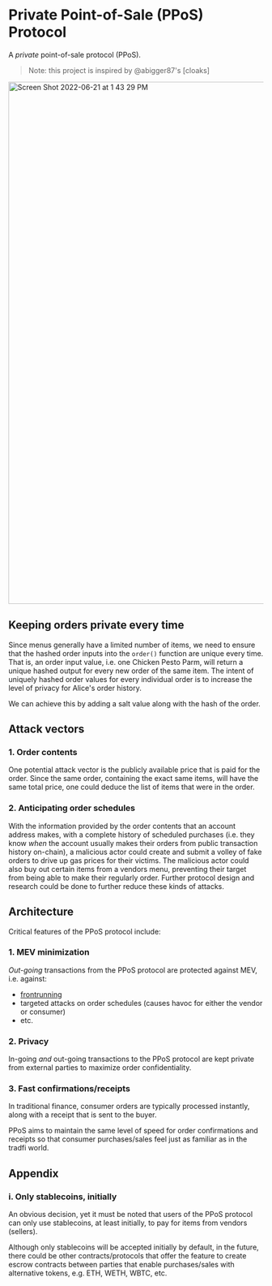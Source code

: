 # Private Point-of-Sale (PPoS) Protocol

A _private_ point-of-sale protocol (PPoS).

> Note: this project is inspired by @abigger87's [cloaks]

<img width="1029" alt="Screen Shot 2022-06-21 at 1 43 29 PM" src="https://user-images.githubusercontent.com/37757724/174874697-1db9fec3-0fdb-4882-a829-0f65fb8843c7.png">

## Keeping orders private every time

Since menus generally have a limited number of items, we need to ensure that the hashed order inputs into the `order()` function are unique every time. That is, an order input value, i.e. one Chicken Pesto Parm, will return a unique hashed output for every new order of the same item. The intent of uniquely hashed order values for every individual order is to increase the level of privacy for Alice's order history.

We can achieve this by adding a salt value along with the hash of the order.

## Attack vectors

### 1. Order contents

One potential attack vector is the publicly available price that is paid for the order. Since the same order, containing the exact same items, will have the same total price, one could deduce the list of items that were in the order.

### 2. Anticipating order schedules

With the information provided by the order contents that an account address makes, with a complete history of scheduled purchases (i.e. they know _when_ the account usually makes their orders from public transaction history on-chain), a malicious actor could create and submit a volley of fake orders to drive up gas prices for their victims. The malicious actor could also buy out certain items from a vendors menu, preventing their target from being able to make their regularly order. Further protocol design and research could be done to further reduce these kinds of attacks.

## Architecture
<!-- 
At the moment, these are just ideas for what I think are the core features
-->
Critical features of the PPoS protocol include:

### 1. MEV minimization

_Out-going_ transactions from the PPoS protocol are protected against MEV, i.e. against:

* [frontrunning](https://en.wikipedia.org/wiki/Front_running)
* targeted attacks on order schedules (causes havoc for either the vendor or consumer)
* etc.

### 2. Privacy

In-going _and_ out-going transactions to the PPoS protocol are kept private from external parties to maximize order confidentiality.

### 3. Fast confirmations/receipts

In traditional finance, consumer orders are typically processed instantly, along with a receipt that is sent to the buyer.

PPoS aims to maintain the same level of speed for order confirmations and receipts so that consumer purchases/sales feel just as familiar as in the tradfi world.

<!-- 
@todo  How the fuck do I achieve this?
Need to think of a simple and good enough implementation to solve this
-->

<!-- ## Architecture/Design -->

## Appendix

### i. Only stablecoins, initially

An obvious decision, yet it must be noted that users of the PPoS protocol can only use stablecoins, at least initially, to pay for items from vendors (sellers).

Although only stablecoins will be accepted initially by default, in the future, there could be other contracts/protocols that offer the feature to create escrow contracts between parties that enable purchases/sales with alternative tokens, e.g. ETH, WETH, WBTC, etc.
